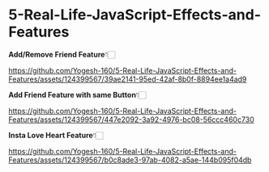 # 5-Real-Life-JavaScript-Effects-and-Features

<b>Add/Remove Friend Feature</b>👇🏻

https://github.com/Yogesh-160/5-Real-Life-JavaScript-Effects-and-Features/assets/124399567/39ae2141-95ed-42af-8b0f-8894ee1a4ad9


<b>Add Friend Feature with same Button</b>👇🏻


https://github.com/Yogesh-160/5-Real-Life-JavaScript-Effects-and-Features/assets/124399567/447e2092-3a92-4976-bc08-56ccc460c730

<b>Insta Love Heart Feature</b>👇🏻

https://github.com/Yogesh-160/5-Real-Life-JavaScript-Effects-and-Features/assets/124399567/b0c8ade3-97ab-4082-a5ae-144b095f04db